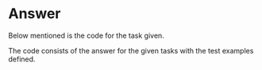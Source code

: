 # Answer
Below mentioned is the code for the task given.

The code consists of the answer for the given tasks with the test examples defined.
